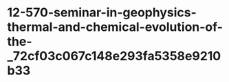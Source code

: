 # 12-570-seminar-in-geophysics-thermal-and-chemical-evolution-of-the-_72cf03c067c148e293fa5358e9210b33